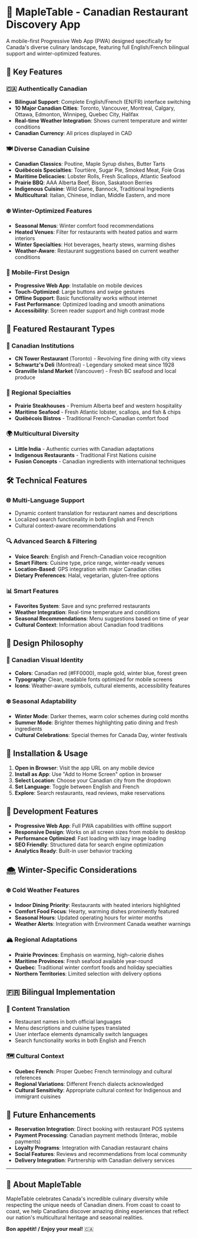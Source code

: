 # 🍁 MapleTable - Canadian Restaurant Discovery App

A mobile-first Progressive Web App (PWA) designed specifically for Canada's diverse culinary landscape, featuring full English/French bilingual support and winter-optimized features.

## 🌟 Key Features

### 🇨🇦 **Authentically Canadian**
- **Bilingual Support**: Complete English/French (EN/FR) interface switching
- **10 Major Canadian Cities**: Toronto, Vancouver, Montreal, Calgary, Ottawa, Edmonton, Winnipeg, Quebec City, Halifax
- **Real-time Weather Integration**: Shows current temperature and winter conditions
- **Canadian Currency**: All prices displayed in CAD

### 🍽️ **Diverse Canadian Cuisine**
- **Canadian Classics**: Poutine, Maple Syrup dishes, Butter Tarts
- **Québécois Specialties**: Tourtière, Sugar Pie, Smoked Meat, Foie Gras
- **Maritime Delicacies**: Lobster Rolls, Fresh Scallops, Atlantic Seafood
- **Prairie BBQ**: AAA Alberta Beef, Bison, Saskatoon Berries
- **Indigenous Cuisine**: Wild Game, Bannock, Traditional Ingredients
- **Multicultural**: Italian, Chinese, Indian, Middle Eastern, and more

### ❄️ **Winter-Optimized Features**
- **Seasonal Menus**: Winter comfort food recommendations
- **Heated Venues**: Filter for restaurants with heated patios and warm interiors
- **Winter Specialties**: Hot beverages, hearty stews, warming dishes
- **Weather-Aware**: Restaurant suggestions based on current weather conditions

### 📱 **Mobile-First Design**
- **Progressive Web App**: Installable on mobile devices
- **Touch-Optimized**: Large buttons and swipe gestures
- **Offline Support**: Basic functionality works without internet
- **Fast Performance**: Optimized loading and smooth animations
- **Accessibility**: Screen reader support and high contrast mode

## 🏢 **Featured Restaurant Types**

### 🍁 Canadian Institutions
- **CN Tower Restaurant** (Toronto) - Revolving fine dining with city views
- **Schwartz's Deli** (Montreal) - Legendary smoked meat since 1928
- **Granville Island Market** (Vancouver) - Fresh BC seafood and local produce

### 🥩 Regional Specialties
- **Prairie Steakhouses** - Premium Alberta beef and western hospitality  
- **Maritime Seafood** - Fresh Atlantic lobster, scallops, and fish & chips
- **Québécois Bistros** - Traditional French-Canadian comfort food

### 🌍 Multicultural Diversity
- **Little India** - Authentic curries with Canadian adaptations
- **Indigenous Restaurants** - Traditional First Nations cuisine
- **Fusion Concepts** - Canadian ingredients with international techniques

## 🛠️ **Technical Features**

### 🌐 **Multi-Language Support**
- Dynamic content translation for restaurant names and descriptions
- Localized search functionality in both English and French
- Cultural context-aware recommendations

### 🔍 **Advanced Search & Filtering**
- **Voice Search**: English and French-Canadian voice recognition
- **Smart Filters**: Cuisine type, price range, winter-ready venues
- **Location-Based**: GPS integration with major Canadian cities
- **Dietary Preferences**: Halal, vegetarian, gluten-free options

### 📊 **Smart Features**
- **Favorites System**: Save and sync preferred restaurants
- **Weather Integration**: Real-time temperature and conditions
- **Seasonal Recommendations**: Menu suggestions based on time of year
- **Cultural Context**: Information about Canadian food traditions

## 🎨 **Design Philosophy**

### 🍁 **Canadian Visual Identity**
- **Colors**: Canadian red (#FF0000), maple gold, winter blue, forest green
- **Typography**: Clean, readable fonts optimized for mobile screens
- **Icons**: Weather-aware symbols, cultural elements, accessibility features

### ❄️ **Seasonal Adaptability**
- **Winter Mode**: Darker themes, warm color schemes during cold months
- **Summer Mode**: Brighter themes highlighting patio dining and fresh ingredients
- **Cultural Celebrations**: Special themes for Canada Day, winter festivals

## 🚀 **Installation & Usage**

1. **Open in Browser**: Visit the app URL on any mobile device
2. **Install as App**: Use "Add to Home Screen" option in browser
3. **Select Location**: Choose your Canadian city from the dropdown
4. **Set Language**: Toggle between English and French
5. **Explore**: Search restaurants, read reviews, make reservations

## 🔧 **Development Features**

- **Progressive Web App**: Full PWA capabilities with offline support
- **Responsive Design**: Works on all screen sizes from mobile to desktop
- **Performance Optimized**: Fast loading with lazy image loading
- **SEO Friendly**: Structured data for search engine optimization
- **Analytics Ready**: Built-in user behavior tracking

## 🌨️ **Winter-Specific Considerations**

### ❄️ **Cold Weather Features**
- **Indoor Dining Priority**: Restaurants with heated interiors highlighted
- **Comfort Food Focus**: Hearty, warming dishes prominently featured
- **Seasonal Hours**: Updated operating hours for winter months
- **Weather Alerts**: Integration with Environment Canada weather warnings

### 🏔️ **Regional Adaptations**
- **Prairie Provinces**: Emphasis on warming, high-calorie dishes
- **Maritime Provinces**: Fresh seafood available year-round
- **Quebec**: Traditional winter comfort foods and holiday specialties
- **Northern Territories**: Limited selection with delivery options

## 🇫🇷 **Bilingual Implementation**

### 📝 **Content Translation**
- Restaurant names in both official languages
- Menu descriptions and cuisine types translated
- User interface elements dynamically switch languages
- Search functionality works in both English and French

### 🗺️ **Cultural Context**
- **Quebec French**: Proper Quebec French terminology and cultural references
- **Regional Variations**: Different French dialects acknowledged
- **Cultural Sensitivity**: Appropriate cultural context for Indigenous and immigrant cuisines

## 🔄 **Future Enhancements**

- **Reservation Integration**: Direct booking with restaurant POS systems
- **Payment Processing**: Canadian payment methods (Interac, mobile payments)
- **Loyalty Programs**: Integration with Canadian restaurant chains
- **Social Features**: Reviews and recommendations from local community
- **Delivery Integration**: Partnership with Canadian delivery services

---

## 🍁 About MapleTable

MapleTable celebrates Canada's incredible culinary diversity while respecting the unique needs of Canadian diners. From coast to coast to coast, we help Canadians discover amazing dining experiences that reflect our nation's multicultural heritage and seasonal realities.

**Bon appétit! / Enjoy your meal!** 🇨🇦